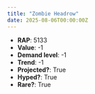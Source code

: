 ```yaml
---
title: "Zombie Headrow"
date: 2025-08-06T00:00:00Z
---
```

- **RAP**: 5133
- **Value**: -1
- **Demand level**: -1
- **Trend**: -1
- **Projected?**: True
- **Hyped?**: True
- **Rare?**: True
